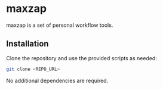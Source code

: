# maxzap

maxzap is a set of personal workflow tools.

## Installation

Clone the repository and use the provided scripts as needed:

```bash
git clone <REPO_URL>
```

No additional dependencies are required.
